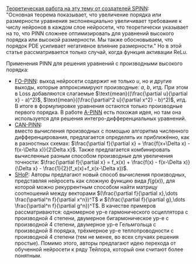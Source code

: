 [Теоретическая работа на эту тему от создателей SPINN](https://proceedings.neurips.cc/paper_files/paper/2024/file/00532321a253959cedc4f971b5524131-Paper-Conference.pdf):  
"Основная теорема показывает, что увеличение порядка или размерности уравнения экспоненциально увеличивает требование к числу нейронов в каждом слое нейросети, что теоретически указывает на то, что PINN сложнее оптимизировать для уравнений высокого порядка или высокой размерности. Мы также обосновываем, что порядок PDE усиливает негативное влияние размерности." Но в этой статье рассматривается только случай, когда функция активации ReLu.

Применения PINN для решения уравнений с производными высокого порядка:  

* [FO-PINN](https://pdf.sciencedirectassets.com/271096/1-s2.0-S0955799725X00047/1-s2.0-S0955799725000499/main.pdf?X-Amz-Security-Token=IQoJb3JpZ2luX2VjEHcaCXVzLWVhc3QtMSJHMEUCIAOPNViqvsOj0zH9QLYRcfRXbIw2VrxDI2PSwqtxpTwXAiEA0nCcTExZIw3HUW0G8tiEClykt%2BpXeS8j5KaxuPGDN%2FEqswUIEBAFGgwwNTkwMDM1NDY4NjUiDHqRsGOQ6cpczCStDCqQBQh14D64wyQH4Bl6xd8%2BpAC2M9K3wbe0jyQigsO8BU01vpIcrOeiOvoXTczJOVQwwFR2iCan3etQtWMhQdUvui0KRrtiwYYTsms%2BJuyz2SSbiMWyD%2FNTeHImyw53yivwhFptMjBiK%2FdkC8UyaOnLpSFzaHFTQ7w8n4t7GQzYD%2FNAT0JoCumvsfDyg8JStMWfLTFDHTnUyjoigeAmaFh%2BO%2F0dO7nlmu2VbWJ%2BAD4uOfGyBZ4PKnO%2F4w0IhKsed2ZCnkXMmt16eENXmSWtBh15JVUYMRylvwbk4A9bSlgYNSLOl4xlXN93bM4NGqJgy4BEXuSPHkMmKdlp4Kz1WmQsco4O5lDywUnZY5%2BpooI6vY4pTrpjvf3mmLvzAbbMbOnfrIco8%2FDAVC8UUCBlP1rlL9nijgpGZiPcq71vXIUrlXDiE06jzJX4h9SQ%2FTm7EPj%2FEKbLBHsRE8ZG4QVm7AT5A5lWRN0%2FOIaKQfQyp75P%2FMWVgU3%2BROh3%2Fxc3kglJSJ2o9hVHHJn7dtVyCVBpRlJEp41DYN0JBtAEymrAtCvXDrgEg2nWi6YbI5bGefriBiDtx%2FF%2BpFfsyHSEKq94F%2FTQzte4OlamdClVEtZumzK6F0GUTpk3ymIEXK3kvIcoYJjWOvo%2Fqf%2Fhqs4hoyAxwrZ9O4PC3vT6NnmwaYbWrg2M4WXkPjLcH%2BAv%2Fb6FJ%2B2ehRtbMeT07t9Vp%2FAeY3EDs3UklgEU43fMXf5fQvYVit5mEPHYXuTOTOQtSZDzRjw2k5gcGGibGvjhkuZIO8EvZP6qtDqXS4gTKOaRK2JtdShxPsK6CtUDdhtYfCAsvSYbdKjSZLeVuVZ8rt2mfqaeh8f0f53v%2FIOX%2BS%2F9bP4u6IeVXqa1MM64p8AGOrEBP%2F0g2%2BfiRse4XUSPwNo7C3zkw72Wke6B3uCyX6QLc9rmNlmxeVc3UxGmcDOhnLynIr6PdxNCvkcTFKhhU44lflPj2XH4g7FM%2BMM%2BrdgQTR9OQYsuVSNNedcKFYf3JYdj49WsYSxpzbosO1DoEyM7bIjFifAKs12NH%2FVHEuM0dRaWWZ6dEzq2OZkXRvkAz6anz8gc3ZRMO1R3tXF8EWbb2RcwzHYb3G6aiCSncLQpEdum&X-Amz-Algorithm=AWS4-HMAC-SHA256&X-Amz-Date=20250424T071511Z&X-Amz-SignedHeaders=host&X-Amz-Expires=300&X-Amz-Credential=ASIAQ3PHCVTYXL6C56YG%2F20250424%2Fus-east-1%2Fs3%2Faws4_request&X-Amz-Signature=74e8d1ad4567e95c970478840ade93b306dd62a1dcb00eb6197d510e736923fc&hash=aef4da82fadd079b97be017fe528d50729adb2bbb081bc72ca6f1d8ca2713ef2&host=68042c943591013ac2b2430a89b270f6af2c76d8dfd086a07176afe7c76c2c61&pii=S0955799725000499&tid=spdf-783564e7-6a93-4fa2-98ab-3f7a509e8104&sid=d6858e1943f07240397b478-37d1218bd64fgxrqb&type=client&tsoh=d3d3LnNjaWVuY2VkaXJlY3QuY29t&rh=d3d3LnNjaWVuY2VkaXJlY3QuY29t&ua=081359575450040707065e&rr=9353ceda9efce498&cc=ru):
выход нейросети содержит не только $u$, но и другие выходы, которые аппроксимируют производные: $a$, $b$, итд. При этом в Loss добавляются слагаемые $\text{mean}((\frac{\partial u}{\partial x} - a)^2)$, $\text{mean}((\frac{\partial^2 u}{\partial x^2} - b)^2)$, итд. В итоге в формулировке уравнения остаются только производные первого порядка. В работе [A-PINN](https://pdf.sciencedirectassets.com/272570/1-s2.0-S0021999122X00120/1-s2.0-S0021999122003229/main.pdf?X-Amz-Security-Token=IQoJb3JpZ2luX2VjEHgaCXVzLWVhc3QtMSJHMEUCIFHUSpqCwy%2FBsxMFicGkGuZCPyH%2B8JlRU0mxQ6UW5Aa9AiEA40E%2FnGbLacPSbO92GdUsBSpemT8OW1%2FMPz6MporKvVgqsQUIEBAFGgwwNTkwMDM1NDY4NjUiDEPTHr1g4FD08fMfhyqOBdgCDwtYE1SAxzEIlsfaqZM%2Bhw2rirF6SvyWjkG7u7jYbepETfxcRCLmVxief%2BeoEhijYZ%2FeBB8LJPwja9MnqlYtyUJHepXPeXXZoEeOu1foTPl99WwO7Q68JkOArxHTI9MeWMkgVijWO%2Fb9lg6jQi6KhPn5NmbHWMVWQhXh7vj%2FvStlqAYHPSz8Rcd3RxvZlkuhP762NpsP202mlGeEOzlPpYzOCIF6YNrM13Vj95cRZkUQLTZp4VIZl5Gd8dhejCF4OQJB3w%2FVn0IA0b%2Bv8lm4uJy67cXJ88fyNN0VODe9KZzVf46ijgjH58J3BAyR%2FZ3Lgfb80vBM3E8PRZHXQyVByK7Q6WXpdPMFlIYN47ytqBoLFAwO9VYI%2Bk7GJPVpnk%2BQRE1PPyZ3Du0aTq3HMEqMjJYWhKqr9rtjbYcAFW8WihbVmzRmTS1q%2BOS23IBHAwZ403AihKRmrcRSC79BpJqI6Bgp6L%2B5x%2BW2Ly5isEjD%2FSMg4rcwwaI7cZZqfQeSu%2BZ%2FaUC9IuUBkqCMJKQGV%2FZcVcUgarY0v0Ccrj5m8b7knXQqft%2BtnnykrkCslSTxk2M8PjXD2g5JlxHlv06kRGxkMQ3S0VsRnFbWjlcqrABVxzBeBSiITGTMpcI%2BGF39s5UK03lWAb%2BxOVE3U3m9pzgz%2BBsQSxZU7aq3TN1dzi8D1K80GzIC7nqA8wM7F8NLWkt%2BnhKEe0VZmnyNxbvy%2Bh06rMo9vzm%2BjlECncx4RDk4GArjUEvP4UHcRSFJeuo%2FhP3WblFQ5iHfOTEQj1OdV%2BQN8q4DbhM1HAo9tORmBLrGbTObD%2FGWSWdI6TpYHyHBXsTIbBEQMCy8K5kuxAucR6i05gkmemQamF0HV77LfTDOyqfABjqxAYakry4CSWYFVIf8d13esRGScWbP4KiMnCyt036Vubqsh%2F3SlvNjSuXN4ZLeQ4mLJ9AtJIhipMbELm%2FjsN07CJce%2FbPWciy7aTkqZT0Xvc2X5NLuXIG53gMXktBqEzKk%2FO1yojOfLjuVZC0cmboImRKZkumQv1srf2afxKX9gaCN7sqGzOueyjITjDSHQNf0GzFbcjVgWHCq3LhQw%2Fo2eJTKXb9Qt8hUDqAbSPjto4zaAw%3D%3D&X-Amz-Algorithm=AWS4-HMAC-SHA256&X-Amz-Date=20250424T074405Z&X-Amz-SignedHeaders=host&X-Amz-Expires=300&X-Amz-Credential=ASIAQ3PHCVTY3MS7U7ZP%2F20250424%2Fus-east-1%2Fs3%2Faws4_request&X-Amz-Signature=97866c832cffdd0e20ea53d78e882df2ea37ce16871fe79435132b9ab1e23c86&hash=72609829269b9af4fbbc437d24b34e9390c0f200ca53112343ce58db42a6c3af&host=68042c943591013ac2b2430a89b270f6af2c76d8dfd086a07176afe7c76c2c61&pii=S0021999122003229&tid=spdf-5264f000-a9ed-468a-9f08-9768e431c3c2&sid=d6858e1943f07240397b478-37d1218bd64fgxrqb&type=client&tsoh=d3d3LnNjaWVuY2VkaXJlY3QuY29t&rh=d3d3LnNjaWVuY2VkaXJlY3QuY29t&ua=081359575450015b510255&rr=9353f92e2c28f116&cc=ru) есть похожая идея, но там она используется для решения интегро-дифференциальных уравнений.  
* [CAN-PINN](https://arxiv.org/pdf/2110.15832):  
вместо вычисления производных с помощью алгоритма численного дифференцирования, предлагается определять их приближённо, как в разностных схемах: $\frac{\partial f}{\partial x} = \frac{f(x+\Delta x) - f(x-\Delta x)}{2\Delta x}$. Также предлагается комбинировать вычисленные разным способом производные для увеличения точности: $\frac{\partial f}{\partial x} = f_x(x) + \frac{f(x) - f(x-\Delta x)}{\Delta x} - \frac{1}{2}(f_x(x)+f_x(x-\Delta x))$.
* [SHoP](https://ojs.aaai.org/index.php/AAAI/article/view/29535):
Авторы предлагают новый способ вычисления производных, представляя нейросеть как сложную функцию вида $f(g(x))$, для которой можно рекуррентным способом найти матрицу соотношений между векторами $(\frac{\partial f}{\partial x},\dots \frac{\partial^n f}{\partial x^n})^T$ и $(\frac{\partial f}{\partial g},\dots \frac{\partial^n f}{\partial g^n})^T$. В качестве примеров рассматриваются: одномерное ур-е гармонического осциллятора с производной 4 степени, двумерное бигармоническое ур-е с производной 4 степени, двумерное ур-е Гельмгольца с производной 8 порядка, трёхмерное ур-е теплопроводности с производной 4 степени (тем не менее, во всех случаях решения простые). Помимо этого, авторы предлагают идею перехода от обученной нейросети к ряду Тейлора, который они считают более понятным.
